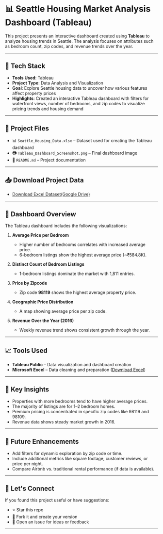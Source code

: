 # 📊 Seattle Housing Market Analysis Dashboard (Tableau)

This project presents an interactive dashboard created using **Tableau** to analyze housing trends in Seattle. The analysis focuses on attributes such as bedroom count, zip codes, and revenue trends over the year.

---

## 🔧 Tech Stack

- **Tools Used**: Tableau  
- **Project Type**: Data Analysis and Visualization  
- **Goal**: Explore Seattle housing data to uncover how various features affect property prices  
- **Highlights**: Created an interactive Tableau dashboard with filters for waterfront views, number of bedrooms, and zip codes to visualize pricing trends and housing demand

---

## 📁 Project Files

- 📊 `Seattle_Housing_Data.xlsx` – Dataset used for creating the Tableau dashboard  
- 📷 `Tableau_Dashboard_Screenshot.png` – Final dashboard image  
- 📄 `README.md` – Project documentation

---

## 📥 Download Project Data

- [Download Excel Dataset(Google Drive)](https://docs.google.com/spreadsheets/d/1Q_eO6icRdCo5HMf9isjQWC_p9_z6qtnC/edit?usp=drive_link&ouid=112212494517365835470&rtpof=true&sd=true)

---

## 📌 Dashboard Overview

The Tableau dashboard includes the following visualizations:

1. **Average Price per Bedroom**
   - Higher number of bedrooms correlates with increased average price.
   - 6-bedroom listings show the highest average price (~₹584.8K).

2. **Distinct Count of Bedroom Listings**
   - 1-bedroom listings dominate the market with 1,811 entries.

3. **Price by Zipcode**
   - Zip code **98119** shows the highest average property price.

4. **Geographic Price Distribution**
   - A map showing average price per zip code.

5. **Revenue Over the Year (2016)**
   - Weekly revenue trend shows consistent growth through the year.

---

## 📈 Tools Used

- **Tableau Public** – Data visualization and dashboard creation  
- **Microsoft Excel** – Data cleaning and preparation ([Download Excel](./Seattle_Housing_Data.xlsx))

---

## 🧠 Key Insights

- Properties with more bedrooms tend to have higher average prices.
- The majority of listings are for 1–2 bedroom homes.
- Premium pricing is concentrated in specific zip codes like 98119 and 98109.
- Revenue data shows steady market growth in 2016.

---

## 🚀 Future Enhancements

- Add filters for dynamic exploration by zip code or time.
- Include additional metrics like square footage, customer reviews, or price per night.
- Compare Airbnb vs. traditional rental performance (if data is available).

---

## 🤝 Let's Connect

If you found this project useful or have suggestions:

- ⭐ Star this repo  
- 🍴 Fork it and create your version  
- 📨 Open an issue for ideas or feedback

---

